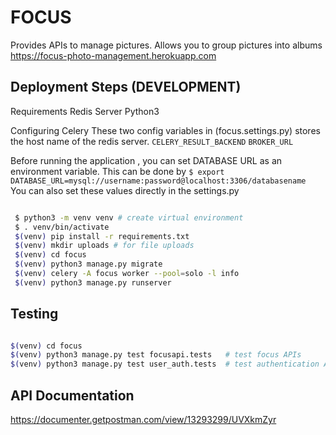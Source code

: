 # FOCUS

Provides APIs to manage pictures. Allows you to group pictures into albums
https://focus-photo-management.herokuapp.com

## Deployment Steps (DEVELOPMENT)

Requirements
Redis Server
Python3

Configuring Celery
These two config variables in (focus.settings.py) stores the host name of the redis server.
`CELERY_RESULT_BACKEND`
`BROKER_URL`

Before running the application , you can set DATABASE URL as an environment variable. This can be done by
`$ export DATABASE_URL=mysql://username:password@localhost:3306/databasename `
You can also set these values directly in the settings.py

```bash

 $ python3 -m venv venv # create virtual environment
 $ . venv/bin/activate
 $(venv) pip install -r requirements.txt
 $(venv) mkdir uploads # for file uploads
 $(venv) cd focus
 $(venv) python3 manage.py migrate
 $(venv) celery -A focus worker --pool=solo -l info
 $(venv) python3 manage.py runserver

```

## Testing

```bash

$(venv) cd focus
$(venv) python3 manage.py test focusapi.tests   # test focus APIs
$(venv) python3 manage.py test user_auth.tests  # test authentication APIs


```

## API Documentation

https://documenter.getpostman.com/view/13293299/UVXkmZyr
